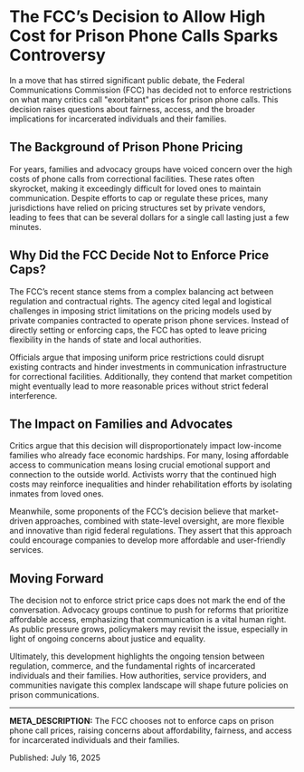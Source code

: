 # The FCC’s Decision to Allow High Cost for Prison Phone Calls Sparks Controversy

In a move that has stirred significant public debate, the Federal Communications Commission (FCC) has decided not to enforce restrictions on what many critics call "exorbitant" prices for prison phone calls. This decision raises questions about fairness, access, and the broader implications for incarcerated individuals and their families.

## The Background of Prison Phone Pricing

For years, families and advocacy groups have voiced concern over the high costs of phone calls from correctional facilities. These rates often skyrocket, making it exceedingly difficult for loved ones to maintain communication. Despite efforts to cap or regulate these prices, many jurisdictions have relied on pricing structures set by private vendors, leading to fees that can be several dollars for a single call lasting just a few minutes.

## Why Did the FCC Decide Not to Enforce Price Caps?

The FCC’s recent stance stems from a complex balancing act between regulation and contractual rights. The agency cited legal and logistical challenges in imposing strict limitations on the pricing models used by private companies contracted to operate prison phone services. Instead of directly setting or enforcing caps, the FCC has opted to leave pricing flexibility in the hands of state and local authorities.

Officials argue that imposing uniform price restrictions could disrupt existing contracts and hinder investments in communication infrastructure for correctional facilities. Additionally, they contend that market competition might eventually lead to more reasonable prices without strict federal interference.

## The Impact on Families and Advocates

Critics argue that this decision will disproportionately impact low-income families who already face economic hardships. For many, losing affordable access to communication means losing crucial emotional support and connection to the outside world. Activists worry that the continued high costs may reinforce inequalities and hinder rehabilitation efforts by isolating inmates from loved ones.

Meanwhile, some proponents of the FCC’s decision believe that market-driven approaches, combined with state-level oversight, are more flexible and innovative than rigid federal regulations. They assert that this approach could encourage companies to develop more affordable and user-friendly services.

## Moving Forward

The decision not to enforce strict price caps does not mark the end of the conversation. Advocacy groups continue to push for reforms that prioritize affordable access, emphasizing that communication is a vital human right. As public pressure grows, policymakers may revisit the issue, especially in light of ongoing concerns about justice and equality.

Ultimately, this development highlights the ongoing tension between regulation, commerce, and the fundamental rights of incarcerated individuals and their families. How authorities, service providers, and communities navigate this complex landscape will shape future policies on prison communications.

---

**META_DESCRIPTION:** The FCC chooses not to enforce caps on prison phone call prices, raising concerns about affordability, fairness, and access for incarcerated individuals and their families.

Published: July 16, 2025
